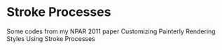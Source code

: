 # Stroke Processes
Some codes from my NPAR 2011 paper Customizing Painterly Rendering Styles Using Stroke Processes
